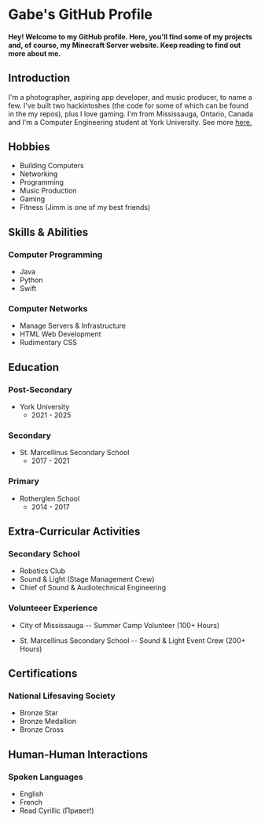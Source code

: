 # Gabe's GitHub Profile
#### Hey! Welcome to my GitHub profile. Here, you'll find some of my projects and, of course, my Minecraft Server website. Keep reading to find out more about me.

## Introduction
I'm a photographer, aspiring app developer, and music producer, to name a few. I've built two hackintoshes (the code for some of which can be found in the my repos), plus I love gaming. I'm from Mississauga, Ontario, Canada and I'm a Computer Engineering student at York University. See more [here.](#education)

## Hobbies
- Building Computers
- Networking
- Programming
- Music Production
- Gaming
- Fitness (Jimm is one of my best friends)

## Skills & Abilities
### Computer Programming
- Java
- Python
- Swift

### Computer Networks
- Manage Servers & Infrastructure
- HTML Web Development
- Rudimentary CSS

## Education
### Post-Secondary
- York University
  - 2021 - 2025

### Secondary
- St. Marcellinus Secondary School
  - 2017 - 2021

### Primary
- Rotherglen School
  - 2014 - 2017

## Extra-Curricular Activities
### Secondary School
- Robotics Club
- Sound & Light (Stage Management Crew)
- Chief of Sound & Audiotechnical Engineering

### Volunteeer Experience
- City of Mississauga
--  Summer Camp Volunteer (100+ Hours)

- St. Marcellinus Secondary School
-- Sound & Light Event Crew (200+ Hours)

## Certifications
### National Lifesaving Society
- Bronze Star
- Bronze Medallion
- Bronze Cross


## Human-Human Interactions
### Spoken Languages
- English
- French
- Read Cyrillic (Привет!)
